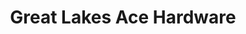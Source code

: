 ---
title: "Great Lakes Ace Hardware"
url: /rochester-hills/great-lakes-ace-hardware/
shop: doityourself
---